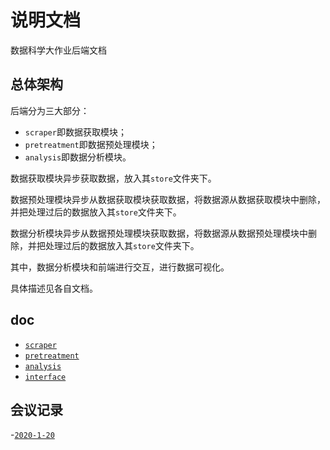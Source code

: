 # 说明文档

数据科学大作业后端文档

## 总体架构

后端分为三大部分：

- `scraper`即数据获取模块；
- `pretreatment`即数据预处理模块；
- `analysis`即数据分析模块。

数据获取模块异步获取数据，放入其`store`文件夹下。

数据预处理模块异步从数据获取模块获取数据，将数据源从数据获取模块中删除，并把处理过后的数据放入其`store`文件夹下。

数据分析模块异步从数据预处理模块获取数据，将数据源从数据预处理模块中删除，并把处理过后的数据放入其`store`文件夹下。

其中，数据分析模块和前端进行交互，进行数据可视化。

具体描述见各自文档。

## doc

- [`scraper`](doc/scraper.md)
- [`pretreatment`](doc/pretreatement.md)
- [`analysis`](doc/analysis.md)
- [`interface`](doc/interface.md)

## 会议记录

-[`2020-1-20`](doc/minutes/2020-1-20.md)